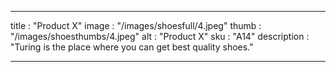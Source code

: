 
 ---

title : "Product X"
image : "/images/shoesfull/4.jpeg"
thumb : "/images/shoesthumbs/4.jpeg"
alt : "Product X"
sku : "A14"
description : "Turing is the place where you can get best quality shoes."


---